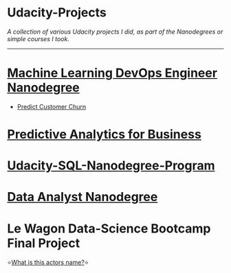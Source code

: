 # **Udacity-Projects**

*A collection of various Udacity projects I did, as part of the Nanodegrees or simple courses I took.*

-----------------------------------------

# [Machine Learning DevOps Engineer Nanodegree](https://www.udacity.com/course/machine-learning-dev-ops-engineer-nanodegree--nd0821)

- [Predict Customer Churn](https://github.com/AntoniosFl/Udacity-Projects/tree/main/predict-customer-churn)

# [Predictive Analytics for Business](https://www.udacity.com/course/predictive-analytics-for-business-nanodegree--nd008t)

# [Udacity-SQL-Nanodegree-Program](https://www.udacity.com/course/learn-sql--nd072)

# [Data Analyst Nanodegree](https://www.udacity.com/course/data-analyst-nanodegree--nd002)


# **Le Wagon Data-Science Bootcamp Final Project**

⭐[What is this actors name?](https://github.com/flameryx/wth_actors_name):star:

